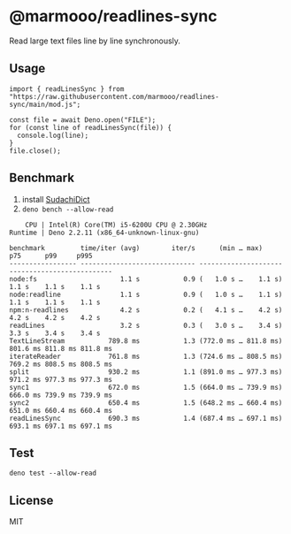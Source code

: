 # @marmooo/readlines-sync

Read large text files line by line synchronously.

## Usage

```
import { readLinesSync } from "https://raw.githubusercontent.com/marmooo/readlines-sync/main/mod.js";

const file = await Deno.open("FILE");
for (const line of readLinesSync(file)) {
  console.log(line);
}
file.close();
```

## Benchmark

1. install [SudachiDict](https://github.com/WorksApplications/SudachiDict)
2. `deno bench --allow-read`

```
    CPU | Intel(R) Core(TM) i5-6200U CPU @ 2.30GHz
Runtime | Deno 2.2.11 (x86_64-unknown-linux-gnu)

benchmark         time/iter (avg)        iter/s      (min … max)           p75      p99     p995
----------------- ----------------------------- --------------------- --------------------------
node:fs                     1.1 s           0.9 (   1.0 s …    1.1 s)    1.1 s    1.1 s    1.1 s
node:readline               1.1 s           0.9 (   1.0 s …    1.1 s)    1.1 s    1.1 s    1.1 s
npm:n-readlines             4.2 s           0.2 (   4.1 s …    4.2 s)    4.2 s    4.2 s    4.2 s
readLines                   3.2 s           0.3 (   3.0 s …    3.4 s)    3.3 s    3.4 s    3.4 s
TextLineStream           789.8 ms           1.3 (772.0 ms … 811.8 ms) 801.6 ms 811.8 ms 811.8 ms
iterateReader            761.8 ms           1.3 (724.6 ms … 808.5 ms) 769.2 ms 808.5 ms 808.5 ms
split                    930.2 ms           1.1 (891.0 ms … 977.3 ms) 971.2 ms 977.3 ms 977.3 ms
sync1                    672.0 ms           1.5 (664.0 ms … 739.9 ms) 666.0 ms 739.9 ms 739.9 ms
sync2                    650.4 ms           1.5 (648.2 ms … 660.4 ms) 651.0 ms 660.4 ms 660.4 ms
readLinesSync            690.3 ms           1.4 (687.4 ms … 697.1 ms) 693.1 ms 697.1 ms 697.1 ms
```

## Test

`deno test --allow-read`

## License

MIT
